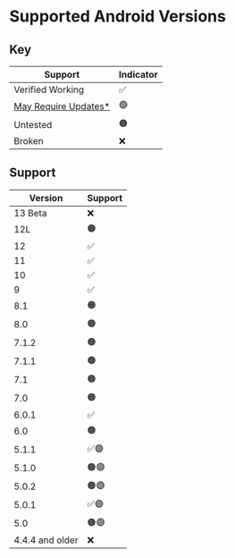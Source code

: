 # Supported Android Versions

## Key
| Support          | Indicator   |
| ---------------- | ----------- |
| Verified Working | ✅          |
| [May Require Updates*](/install/android-system-webview) | 🟣          |
| Untested         | 🟠          |
| Broken           | ❌          |

## Support
| Version     | Support     |
| ----------- | ----------- |
| 13 Beta     | ❌          |
| 12L         | 🟠          |
| 12          | ✅          |
| 11          | ✅          |
| 10          | ✅          |
| 9           | ✅          |
| 8.1         | 🟠          |
| 8.0         | 🟠          |
| 7.1.2       | 🟠          |
| 7.1.1       | 🟠          |
| 7.1         | 🟠          |
| 7.0         | 🟠          |
| 6.0.1       | ✅          |
| 6.0         | 🟠          |
| 5.1.1       | ✅🟣          |
| 5.1.0       | 🟠🟣          |
| 5.0.2       | 🟠🟣          |
| 5.0.1       | ✅🟣          |
| 5.0         | 🟠🟣          |
| 4.4.4 and older         | ❌          |